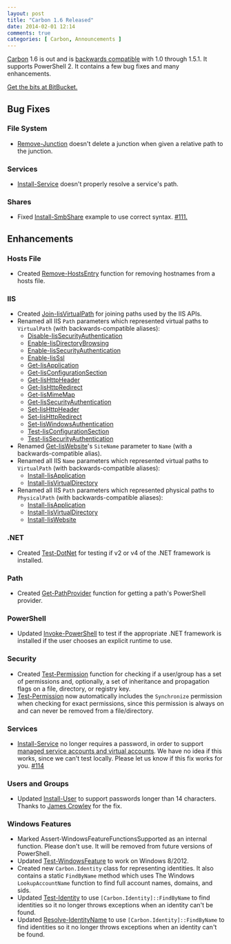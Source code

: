 ```yaml
---
layout: post
title: "Carbon 1.6 Released"
date: 2014-02-01 12:14
comments: true
categories: [ Carbon, Announcements ]
---
```


[Carbon](http://get-carbon.org) 1.6 is out and is [backwards compatible](http://semver.org) with 1.0 through 1.5.1.  It supports PowerShell 2.  It contains a few bug fixes and many enhancements.

[Get the bits at BitBucket.](https://bitbucket.org/splatteredbits/carbon/downloads)

## Bug Fixes

### File System

 * [Remove-Junction](http://get-carbon.org/help/Remove-Junction.html) doesn't delete a junction when given a relative path to the junction.
 
### Services

 * [Install-Service](http://get-carbon.org/help/Install-Service.html) doesn't properly resolve a service's path.
 
### Shares

 * Fixed [Install-SmbShare](http://get-carbon.org/help/Install-SmbShare.html) example to use correct syntax. [#111.](https://bitbucket.org/splatteredbits/carbon/issue/111)

## Enhancements

### Hosts File

 * Created [Remove-HostsEntry](http://get-carbon.org/help/Remove-HostsEntry.html) function for removing hostnames from a hosts file.

### IIS

 * Created [Join-IisVirtualPath](http://get-carbon.org/help/Join-IisVirtualPath.html) for joining paths used by the IIS APIs.
 * Renamed all IIS `Path` parameters which represented virtual paths to `VirtualPath` (with backwards-compatible aliases):
    * [Disable-IisSecurityAuthentication](http://get-carbon.org/help/Disable-IisSecurityAuthentication.html)
    * [Enable-IisDirectoryBrowsing](http://get-carbon.org/help/Enable-IisDirectoryBrowsing.html)
    * [Enable-IisSecurityAuthentication](http://get-carbon.org/help/Enable-IisSecurityAuthentication.html)
    * [Enable-IisSsl](http://get-carbon.org/help/Enable-IisSsl.html)
    * [Get-IisApplication](http://get-carbon.org/help/Get-IisApplication.html)
    * [Get-IisConfigurationSection](http://get-carbon.org/help/Get-IisConfigurationSection.html)
    * [Get-IisHttpHeader](http://get-carbon.org/help/Get-IisHttpHeader.html)
    * [Get-IisHttpRedirect](http://get-carbon.org/help/Get-IisHttpRedirect.html)
    * [Get-IisMimeMap](http://get-carbon.org/help/Get-IisMimeMap.html)
    * [Get-IisSecurityAuthentication](http://get-carbon.org/help/Get-IisSecurityAuthentication.html)
    * [Set-IisHttpHeader](http://get-carbon.org/help/Set-IisHttpHeader.html)
    * [Set-IisHttpRedirect](http://get-carbon.org/help/Set-IisHttpRedirect.html)
    * [Set-IisWindowsAuthentication](http://get-carbon.org/help/Set-IisWindowsAuthentication.html)
    * [Test-IisConfigurationSection](http://get-carbon.org/help/Test-IisConfigurationSection.html)
    * [Test-IisSecurityAuthentication](http://get-carbon.org/help/Test-IisSecurityAuthentication.html)
 * Renamed [Get-IisWebsite](http://get-carbon.org/help/Get-IisWebsite.html)'s `SiteName` parameter to `Name` (with a backwards-compatible alias).
 * Renamed all IIS `Name` parameters which represented virtual paths to `VirtualPath` (with backwards-compatible aliases):
    * [Install-IisApplication](http://get-carbon.org/help/Install-IisApplication.html)
    * [Install-IisVirtualDirectory](http://get-carbon.org/help/Install-IisVirtualDirectory.html)
 * Renamed all IIS `Path` parameters which represented physical paths to `PhysicalPath` (with backwards-compatible aliases):
    * [Install-IisApplication](http://get-carbon.org/help/Install-IisApplication.html)
    * [Install-IisVirtualDirectory](http://get-carbon.org/help/Install-IisVirtualDirectory.html)
    * [Install-IisWebsite](http://get-carbon.org/help/Install-IisWebsite.html)
    
### .NET

 * Created [Test-DotNet](http://get-carbon.org/help/Test-DotNet.html) for testing if v2 or v4 of the .NET framework is installed.

### Path

 * Created [Get-PathProvider](http://get-carbon.org/help/Get-PathProvider.html) function for getting a path's PowerShell provider.
 
### PowerShell

 * Updated [Invoke-PowerShell](http://get-carbon.org/help/Invoke-PowerShell.html) to test if the appropriate .NET framework is installed if the user chooses an explicit runtime to use.

### Security

 * Created [Test-Permission](http://get-carbon.org/help/Test-Permission.html) function for checking if a user/group has a set of permissions and, optionally, a set of inheritance and propagation flags on a file, directory, or registry key.
 * [Test-Permission](http://get-carbon.org/help/Test-Permission.html) now automatically includes the `Synchronize` permission when checking for exact permissions, since this permission is always on and can never be removed from a file/directory.

### Services

 * [Install-Service](http://get-carbon.org/help/Install-User.html) no longer requires a password, in order to support [managed service accounts and virtual accounts](http://technet.microsoft.com/en-us/library/dd548356.aspx).  We have no idea if this works, since we can't test locally.  Please let us know if this fix works for you. [#114](https://bitbucket.org/splatteredbits/carbon/issue/114)
 
### Users and Groups

 * Updated [Install-User](http://get-carbon.org/help/Install-User.html) to support passwords longer than 14 characters.  Thanks to [James Crowley](http://www.jamescrowley.co.uk/) for the fix.

### Windows Features

 * Marked Assert-WindowsFeatureFunctionsSupported as an internal function.  Please don't use.  It will be removed from future versions of PowerShell.
 * Updated [Test-WindowsFeature](http://get-carbon.org/help/Invoke-PowerShell.html) to work on Windows 8/2012.
 * Created new `Carbon.Identity` class for representing identities.  It also contains a static `FindByName` method which uses The Windows `LookupAccountName` function to find full account names, domains, and sids.  
 * Updated [Test-Identity](http://get-carbon.org/help/Test-Identity.html) to use `[Carbon.Identity]::FindByName` to find identities so it no longer throws exceptions when an identity can't be found.
 * Updated [Resolve-IdentityName](http://get-carbon.org/help/Resolve-IdentityName.html) to use `[Carbon.Identity]::FindByName` to find identities so it no longer throws exceptions when an identity can't be found.
 